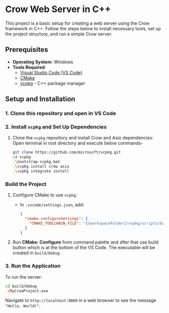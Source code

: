 
# Crow Web Server in C++

This project is a basic setup for creating a web server using the Crow framework in C++. Follow the steps below to install necessary tools, set up the project structure, and run a simple Crow server.

## Prerequisites

- **Operating System**: Windows
- **Tools Required**:
  - [Visual Studio Code (VS Code)](https://code.visualstudio.com/)
  - [CMake](https://cmake.org/download/)
  - [vcpkg](https://github.com/microsoft/vcpkg) - C++ package manager

## Setup and Installation

### 1. Clone this repository and open in VS Code

### 2. Install `vcpkg` and Set Up Dependencies

1. Clone the `vcpkg` repository and install Crow and Asio dependencies:
   Open terminal in root directory and execute below commands-

   ```bash
   git clone https://github.com/microsoft/vcpkg.git
   cd vcpkg
   .\bootstrap-vcpkg.bat
   .\vcpkg install crow asio
   .\vcpkg integrate install
   ```

### Build the Project
1. Configure CMake to use `vcpkg`:
   - In `.vscode/settings.json`, add:

     ```json
     {
       "cmake.configureSettings": {
         "CMAKE_TOOLCHAIN_FILE": "${workspaceFolder}/vcpkg/scripts/buildsystems/vcpkg.cmake"
       }
     }
     ```

2. Run **CMake: Configure** from command palette and after that use build button which is at the bottom of the VS Code. The executable will be created in `build/Debug`.

### 3. Run the Application

To run the server:

```bash
cd build/Debug
.\MyCrowProject.exe
```

Navigate to `http://localhost:8080` in a web browser to see the message `"Hello, World!"`.
